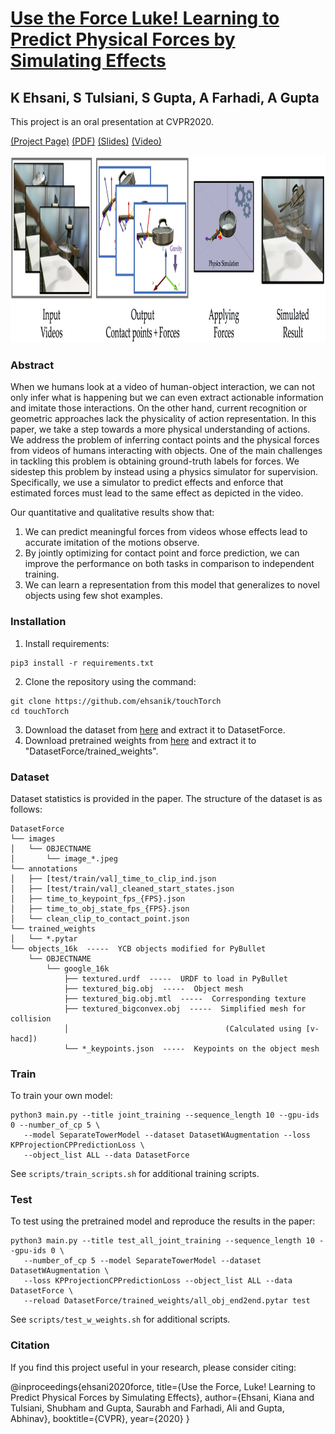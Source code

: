 # [Use the Force Luke! Learning to Predict Physical Forces by Simulating Effects](https://arxiv.org/pdf/2003.12045.pdf)
## K Ehsani, S Tulsiani, S Gupta, A Farhadi, A Gupta
This project is an oral presentation at CVPR2020.

[(Project Page)](https://ehsanik.github.io/forcecvpr2020/) [(PDF)](https://arxiv.org/pdf/2003.12045.pdf) [(Slides)]() [(Video)](https://ehsanik.github.io/forcecvpr2020/index.html#qual_video)

<center><img src="figs/teaser_force.jpg" height="300px" ></center>

### Abstract

When we humans look at a video of human-object interaction, we can not only infer what is happening but we can even extract actionable information and imitate those interactions. On the other hand, current recognition or geometric approaches lack the physicality of action representation. In this paper, we take a step towards a more physical understanding of actions. We address the problem of inferring contact points and the physical forces from videos of humans interacting with objects. One of the main challenges in tackling this problem is obtaining ground-truth labels for forces. We sidestep this problem by instead using a physics simulator for supervision. Specifically, we use a simulator to predict effects and enforce that estimated forces must lead to the same effect as depicted in the video.

Our quantitative and qualitative results show that:
<ol>
    <li>We can predict meaningful forces from videos whose effects lead to accurate imitation of the motions observe.</li>
    <li>By jointly optimizing for contact point and force prediction, we can improve the performance on both tasks in comparison to independent training. </li>
    <li>We can learn a representation from this model that generalizes to novel objects using few shot examples. </li>
</ol>



### Installation
1. Install requirements:

```
pip3 install -r requirements.txt
```

2. Clone the repository using the command:

```
git clone https://github.com/ehsanik/touchTorch
cd touchTorch
```

3. Download the dataset from [here](#TODO) and extract it to DatasetForce.
4. Download pretrained weights from [here](https://drive.google.com/file/d/149s4eUJn9owuXSm0Y5_5ffX5bGOCXTeh/view?usp=sharing) and extract it to "DatasetForce/trained_weights". 


### Dataset

Dataset statistics is provided in the paper. The structure of the dataset is as follows:

```
DatasetForce
└── images
│   └── OBJECTNAME
│       └── image_*.jpeg
└── annotations
│   ├── [test/train/val]_time_to_clip_ind.json
│   ├── [test/train/val]_cleaned_start_states.json
│   ├── time_to_keypoint_fps_{FPS}.json
│   ├── time_to_obj_state_fps_{FPS}.json
│   └── clean_clip_to_contact_point.json
└── trained_weights
│   └── *.pytar
└── objects_16k  -----  YCB objects modified for PyBullet
    └── OBJECTNAME
        └── google_16k
            ├── textured.urdf  -----  URDF to load in PyBullet
            ├── textured_big.obj  -----  Object mesh
            ├── textured_big.obj.mtl  -----  Corresponding texture
            ├── textured_bigconvex.obj  -----  Simplified mesh for collision 
            │                                   (Calculated using [v-hacd])
            └── *_keypoints.json  -----  Keypoints on the object mesh
```
### Train

To train your own model:

```
python3 main.py --title joint_training --sequence_length 10 --gpu-ids 0 --number_of_cp 5 \
   --model SeparateTowerModel --dataset DatasetWAugmentation --loss KPProjectionCPPredictionLoss \ 
   --object_list ALL --data DatasetForce
```

See `scripts/train_scripts.sh` for additional training scripts.

### Test

To test using the pretrained model and reproduce the results in the paper:

```
python3 main.py --title test_all_joint_training --sequence_length 10 --gpu-ids 0 \ 
   --number_of_cp 5 --model SeparateTowerModel --dataset DatasetWAugmentation \
   --loss KPProjectionCPPredictionLoss --object_list ALL --data DatasetForce \
   --reload DatasetForce/trained_weights/all_obj_end2end.pytar test
```

See `scripts/test_w_weights.sh` for additional scripts.



### Citation

If you find this project useful in your research, please consider citing:

   @inproceedings{ehsani2020force,
     title={Use the Force, Luke! Learning to Predict Physical Forces by Simulating Effects},
      author={Ehsani, Kiana and Tulsiani, Shubham and Gupta, Saurabh and Farhadi, Ali and Gupta, Abhinav},
     booktitle={CVPR},
     year={2020}
   }
   

